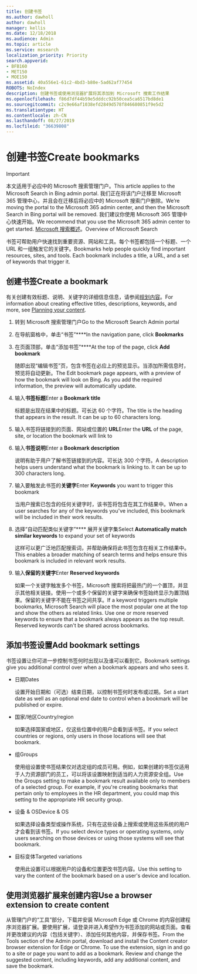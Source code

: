 ```yaml
---
title: 创建书签
ms.author: dawholl
author: dawholl
manager: kellis
ms.date: 12/18/2018
ms.audience: Admin
ms.topic: article
ms.service: mssearch
localization_priority: Priority
search.appverid:
- BFB160
- MET150
- MOE150
ms.assetid: 40a556e1-61c2-4bd3-b80e-5ad62af77454
ROBOTS: NoIndex
description: 创建书签或使用浏览器扩展将其添加到 Microsoft 搜索工作结果
ms.openlocfilehash: f86d7df44b59e5dddcc92b50cea5ca6517bd8de1
ms.sourcegitcommit: c2c9e66af1038efd2849d578f846680851f9e5d2
ms.translationtype: HT
ms.contentlocale: zh-CN
ms.lasthandoff: 08/27/2019
ms.locfileid: "36639808"
---
```

# <a name="create-bookmarks"></a><span data-ttu-id="c3472-103">创建书签</span><span class="sxs-lookup"><span data-stu-id="c3472-103">Create bookmarks</span></span>

> [!IMPORTANT]
> <span data-ttu-id="c3472-104">本文适用于必应中的 Microsoft 搜索管理门户。</span><span class="sxs-lookup"><span data-stu-id="c3472-104">This article applies to the Microsoft Search in Bing admin portal.</span></span> <span data-ttu-id="c3472-105">我们正在将该门户迁移至 Microsoft 365 管理中心，并且会在迁移后将必应中的 Microsoft 搜索门户删除。</span><span class="sxs-lookup"><span data-stu-id="c3472-105">We’re moving the portal to the Microsoft 365 admin center, and then the Microsoft Search in Bing portal will be removed.</span></span> <span data-ttu-id="c3472-106">我们建议你使用 Microsoft 365 管理中心快速开始。</span><span class="sxs-lookup"><span data-stu-id="c3472-106">We recommend that you use the Microsoft 365 admin center to get started.</span></span> <span data-ttu-id="c3472-107">[Microsoft 搜索概述](overview-microsoft-search.md)。</span><span class="sxs-lookup"><span data-stu-id="c3472-107">Overview of Microsoft Search</span></span>
    
<span data-ttu-id="c3472-p102">书签可帮助用户快速找到重要资源、网站和工具。每个书签都包括一个标题、一个 URL 和一组触发它的关键字。</span><span class="sxs-lookup"><span data-stu-id="c3472-p102">Bookmarks help people quickly find important resources, sites, and tools. Each bookmark includes a title, a URL, and a set of keywords that trigger it.</span></span>
  
## <a name="create-a-bookmark"></a><span data-ttu-id="c3472-110">创建书签</span><span class="sxs-lookup"><span data-stu-id="c3472-110">Create a bookmark</span></span>

<span data-ttu-id="c3472-111">有关创建有效标题、说明、关键字的详细信息信息，请参阅[规划内容](plan-your-content.md)。</span><span class="sxs-lookup"><span data-stu-id="c3472-111">For information about creating effective titles, descriptions, keywords, and more, see [Planning your content](plan-your-content.md).</span></span>
  
1. <span data-ttu-id="c3472-112">转到 Microsoft 搜索管理门户</span><span class="sxs-lookup"><span data-stu-id="c3472-112">Go to the Microsoft Search Admin portal</span></span>
    
2. <span data-ttu-id="c3472-113">在导航窗格中，单击“书签”\*\*\*\*</span><span class="sxs-lookup"><span data-stu-id="c3472-113">In the navigation pane, click **Bookmarks**</span></span>
    
3. <span data-ttu-id="c3472-114">在页面顶部，单击“添加书签”\*\*\*\*</span><span class="sxs-lookup"><span data-stu-id="c3472-114">At the top of the page, click **Add bookmark**</span></span>
    
    <span data-ttu-id="c3472-p103">随即出现“编辑书签”页，包含书签在必应上的预览显示。当添加所需信息时，预览将自动更新。</span><span class="sxs-lookup"><span data-stu-id="c3472-p103">The Edit bookmark page appears, with a preview of how the bookmark will look on Bing. As you add the required information, the preview will automatically update.</span></span>
    
4. <span data-ttu-id="c3472-117">输入**书签标题**</span><span class="sxs-lookup"><span data-stu-id="c3472-117">Enter a **Bookmark title**</span></span>
    
    <span data-ttu-id="c3472-p104">标题是出现在结果中的标题。可长达 60 个字符。</span><span class="sxs-lookup"><span data-stu-id="c3472-p104">The title is the heading that appears in the result. It can be up to 60 characters long.</span></span>
    
5. <span data-ttu-id="c3472-120">输入书签将链接到的页面、网站或位置的 **URL**</span><span class="sxs-lookup"><span data-stu-id="c3472-120">Enter the **URL** of the page, site, or location the bookmark will link to</span></span> 
    
6. <span data-ttu-id="c3472-121">输入**书签说明**</span><span class="sxs-lookup"><span data-stu-id="c3472-121">Enter a **Bookmark description**</span></span>
    
    <span data-ttu-id="c3472-p105">说明有助于用户了解书签链接到的内容。可长达 300 个字符。</span><span class="sxs-lookup"><span data-stu-id="c3472-p105">A description helps users understand what the bookmark is linking to. It can be up to 300 characters long.</span></span>
    
7. <span data-ttu-id="c3472-124">输入要触发此书签的**关键字**</span><span class="sxs-lookup"><span data-stu-id="c3472-124">Enter **Keywords** you want to trigger this bookmark</span></span> 
    
    <span data-ttu-id="c3472-125">当用户搜索已包含的任何关键字时，该书签将包含在其工作结果中。</span><span class="sxs-lookup"><span data-stu-id="c3472-125">When a user searches for any of the keywords you've included, this bookmark will be included in their work results.</span></span>
    
8. <span data-ttu-id="c3472-126">选择“自动匹配类似关键字”\*\*\*\* 展开关键字集</span><span class="sxs-lookup"><span data-stu-id="c3472-126">Select **Automatically match similar keywords** to expand your set of keywords</span></span> 
    
    <span data-ttu-id="c3472-127">这样可以更广泛地匹配搜索词，并帮助确保将此书签包含在相关工作结果中。</span><span class="sxs-lookup"><span data-stu-id="c3472-127">This enables a broader matching of search terms and helps ensure this bookmark is included in relevant work results.</span></span>
    
9. <span data-ttu-id="c3472-128">输入**保留的关键字**</span><span class="sxs-lookup"><span data-stu-id="c3472-128">Enter **Reserved keywords**</span></span>
    
    <span data-ttu-id="c3472-p106">如果一个关键字触发多个书签，Microsoft 搜索将把最热门的一个置顶，并显示其他相关链接。使用一个或多个保留的关键字来确保书签始终显示为置顶结果。保留的关键字不能在书签之间共享。</span><span class="sxs-lookup"><span data-stu-id="c3472-p106">If a keyword triggers multiple bookmarks, Microsoft Search will place the most popular one at the top and show the others as related links. Use one or more reserved keywords to ensure that a bookmark always appears as the top result. Reserved keywords can't be shared across bookmarks.</span></span>
    
## <a name="add-bookmark-settings"></a><span data-ttu-id="c3472-132">添加书签设置</span><span class="sxs-lookup"><span data-stu-id="c3472-132">Add bookmark settings</span></span>

<span data-ttu-id="c3472-133">书签设置让你可进一步控制书签何时出现以及谁可以看到它。</span><span class="sxs-lookup"><span data-stu-id="c3472-133">Bookmark settings give you additional control over when a bookmark appears and who sees it.</span></span>
  
- <span data-ttu-id="c3472-134">日期</span><span class="sxs-lookup"><span data-stu-id="c3472-134">Dates</span></span>
    
    <span data-ttu-id="c3472-135">设置开始日期和（可选）结束日期，以控制书签何时发布或过期。</span><span class="sxs-lookup"><span data-stu-id="c3472-135">Set a start date as well as an optional end date to control when a bookmark will be published or expire.</span></span> 
    
- <span data-ttu-id="c3472-136">国家/地区</span><span class="sxs-lookup"><span data-stu-id="c3472-136">Country/region</span></span>
    
    <span data-ttu-id="c3472-137">如果选择国家或地区，仅这些位置中的用户会看到该书签。</span><span class="sxs-lookup"><span data-stu-id="c3472-137">If you select countries or regions, only users in those locations will see that bookmark.</span></span>
    
- <span data-ttu-id="c3472-138">组</span><span class="sxs-lookup"><span data-stu-id="c3472-138">Groups</span></span>
    
    <span data-ttu-id="c3472-p107">使用组设置使书签结果仅对选定组的成员可用。例如，如果创建的书签仅适用于人力资源部门的员工，可以将该设置映射到适当的人力资源安全组。</span><span class="sxs-lookup"><span data-stu-id="c3472-p107">Use the Groups setting to make a bookmark result available only to members of a selected group. For example, if you're creating bookmarks that pertain only to employees in the HR department, you could map this setting to the appropriate HR security group.</span></span>
    
- <span data-ttu-id="c3472-141">设备 &amp; OS</span><span class="sxs-lookup"><span data-stu-id="c3472-141">Device &amp; OS</span></span>
    
    <span data-ttu-id="c3472-142">如果选择设备类型或操作系统，只有在这些设备上搜索或使用这些系统的用户才会看到该书签。</span><span class="sxs-lookup"><span data-stu-id="c3472-142">If you select device types or operating systems, only users searching on those devices or using those systems will see that bookmark.</span></span>
    
- <span data-ttu-id="c3472-143">目标变体</span><span class="sxs-lookup"><span data-stu-id="c3472-143">Targeted variations</span></span>
    
    <span data-ttu-id="c3472-144">使用此设置可以根据用户的设备和位置更改书签内容。</span><span class="sxs-lookup"><span data-stu-id="c3472-144">Use this setting to vary the content of the bookmark based on a user's device and location.</span></span>
    
## <a name="use-a-browser-extension-to-create-content"></a><span data-ttu-id="c3472-145">使用浏览器扩展来创建内容</span><span class="sxs-lookup"><span data-stu-id="c3472-145">Use a browser extension to create content</span></span>

<span data-ttu-id="c3472-p108">从管理门户的“工具”部分，下载并安装 Microsoft Edge 或 Chrome 的内容创建程序浏览器扩展。要使用扩展，请登录并进入希望作为书签添加的网站或页面。查看并更改建议的内容（包括关键字）、添加任何其他内容，并保存书签。</span><span class="sxs-lookup"><span data-stu-id="c3472-p108">From the Tools section of the Admin portal, download and install the Content creator browser extension for Edge or Chrome. To use the extension, sign in and go to a site or page you want to add as a bookmark. Review and change the suggested content, including keywords, add any additional content, and save the bookmark.</span></span>